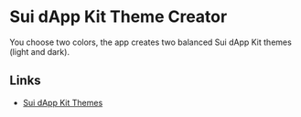 # Sui dApp Kit Theme Creator

You choose two colors, the app creates two balanced Sui dApp Kit themes (light and dark).

## Links

- [Sui dApp Kit Themes](https://sdk.mystenlabs.com/dapp-kit/themes)
